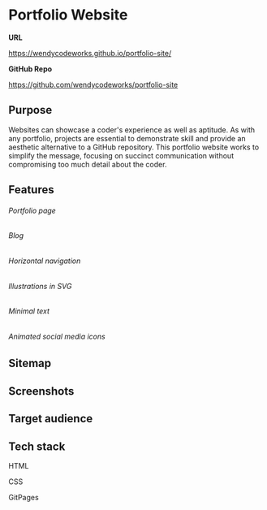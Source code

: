 # Portfolio Website

**URL**

https://wendycodeworks.github.io/portfolio-site/



**GitHub Repo**

https://github.com/wendycodeworks/portfolio-site



## Purpose

Websites can showcase a coder's experience as well as aptitude. As with any portfolio, projects are essential to demonstrate skill and provide an aesthetic alternative to a GitHub repository. This portfolio website works to simplify the message, focusing on succinct communication without compromising too much detail about the coder.

## Features

###### Portfolio page

###### Blog	

######  Horizontal navigation

###### Illustrations in SVG

###### Minimal text

###### Animated social media icons




## Sitemap



## Screenshots



## Target audience



## Tech stack

HTML

CSS

GitPages